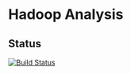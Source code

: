 # Hadoop Analysis
## Status
[![Build Status](https://travis-ci.org/yuanboliu/hadoop-analysis.svg?branch=master)](https://travis-ci.org/yuanboliu/hadoop-analysis)
